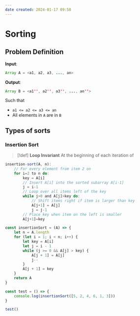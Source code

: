 ```yaml
---
date created: 2024-01-17 09:58
---
```


# Sorting

## Problem Definition

**Input**:

```java
Array A = <a1, a2, a3, ..., an>
```

**Output**:

```java
Array B = <a1'', a2'', a3'', ..., an''>
```

Such that

- `a1 <= a2 <= a3 <= an`
- All elements in `A` are in `B`

## Types of sorts

### Insertion Sort

> [!def]
> **Loop Invariant**
> At the beginning of each iteration of 

```typescript
insertion-sort(A, n):
	// For every element from item 2 on
	for i=2 to n do:
		key = A[i]
		// Insert A[i] into the sorted subarray A[i-1]
		j = i-1
		// Loop over all items left of the key
		while j>0 and A[j]>key do:
			// Shift items right if item is larger than key
			A[j+1] = A[j]
			j = j-1
		// Place key when item on the left is smaller
		A[j+1]=key
```

```typescript
const insertionSort = (A) => {
    let n = A.length
    for (let i = 1; i < n; i++) {
        let key = A[i]
        let j = i - 1
        while (j >= 0 && A[j] > key) {
            A[j + 1] = A[j]
            j--
        }
        A[j + 1] = key
    }
    return A
}

const test = () => {
	console.log(insertionSort([5, 2, 4, 6, 1, 3]))
}

test()
```
